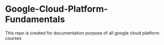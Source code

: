# Google-Cloud-Platform-Fundamentals
This repo is created for documentation purpose of all google cloud platform courses
